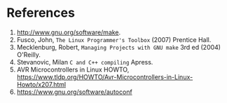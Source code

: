 References
============

1. http://www.gnu.org/software/make.
2. Fusco, John, `The Linux Programmer's Toolbox` (2007) Prentice Hall.
3. Mecklenburg, Robert, `Managing Projects with GNU make` 3rd ed (2004) O'Reilly.
4. Stevanovic, Milan `C and C++ compiling` Apress.
5. AVR Microcontrollers in Linux HOWTO, https://www.tldp.org/HOWTO/Avr-Microcontrollers-in-Linux-Howto/x207.html
6. https://www.gnu.org/software/autoconf 
